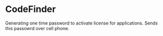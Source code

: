 # CodeFinder

Generating one time password to activate license for applications. Sends this passowrd over cell phone.
